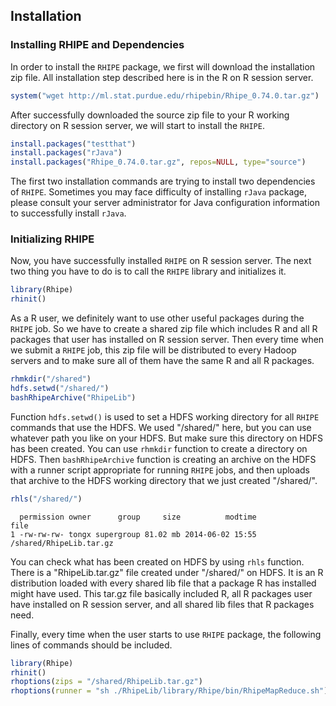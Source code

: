 ## Installation ##

### Installing RHIPE and Dependencies ###

In order to install the `RHIPE` package, we first will download the installation zip file.
All installation step described here is in the R on R session server.


```r
system("wget http://ml.stat.purdue.edu/rhipebin/Rhipe_0.74.0.tar.gz")
```

After successfully downloaded the source zip file to your R working directory on R session server,
we will start to install the `RHIPE`.


```r
install.packages("testthat")
install.packages("rJava")
install.packages("Rhipe_0.74.0.tar.gz", repos=NULL, type="source")
```

The first two installation commands are trying to install two dependencies of `RHIPE`. Sometimes you
may face difficulty of installing `rJava` package, please consult your server administrator for Java
configuration information to successfully install `rJava`.

### Initializing RHIPE ###

Now, you have successfully installed `RHIPE` on R session server. The next two thing you have to do
is to call the `RHIPE` library and initializes it.


```r
library(Rhipe)
rhinit()
```

As a R user, we definitely want to use other useful packages during the `RHIPE` job. So we have to 
create a shared zip file which includes R and all R packages that user has installed on R session 
server. Then every time when we submit a `RHIPE` job, this zip file will be distributed to every 
Hadoop servers and to make sure all of them have the same R and all R packages.


```r
rhmkdir("/shared")
hdfs.setwd("/shared/") 
bashRhipeArchive("RhipeLib")
```

Function `hdfs.setwd()` is used to set a HDFS working directory for all `RHIPE` commands that use the HDFS. 
We used "/shared/" here, but you can use whatever path you like on your HDFS. But make sure this directory
on HDFS has been created. You can use `rhmkdir` function to create a directory on HDFS.
Then `bashRhipeArchive` function is creating an archive on the HDFS with a runner script appropriate for 
running `RHIPE` jobs, and then uploads that archive to the HDFS working directory that we just created
"/shared/".


```r
rhls("/shared/")
```
```
  permission owner      group     size          modtime                    file
1 -rw-rw-rw- tongx supergroup 81.02 mb 2014-06-02 15:55 /shared/RhipeLib.tar.gz       
```

You can check what has been created on HDFS by using `rhls` function. There is a "RhipeLib.tar.gz" 
file created under "/shared/" on HDFS. It is an R distribution loaded with every shared lib file 
that a package R has installed might have used. This tar.gz file basically included R, all R 
packages user have installed on R session server, and all shared lib files that R packages need. 

Finally, every time when the user starts to use `RHIPE` package, the following lines of commands 
should be included.


```r
library(Rhipe)
rhinit()
rhoptions(zips = "/shared/RhipeLib.tar.gz")
rhoptions(runner = "sh ./RhipeLib/library/Rhipe/bin/RhipeMapReduce.sh")
```
